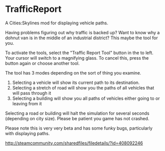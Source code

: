 # TrafficReport
A Cities:Skylines mod for displaying vehicle paths.


Having problems figuring out why traffic is backed up? Want to know why a dohnut van is in the middle of an industrial district? This maybe the tool for you. 

To activate the tools, select the "Traffic Report Tool" button in the to left. Your cursor will switch to a magnifying glass. To cancel this, press the button again or choose another tool. 

The tool has 3 modes depending on the sort of thing you examine. 

1. Selecting a vehicle will show its current path to its destination. 
2. Selecting a stretch of road will show you the paths of all vehicles that will pass through it 
3. Selecting a building will show you all paths of vehicles either going to or leaving from it 

Selecting a road or building will halt the simulation for several seconds (depending on city size). Please be patient you game has not crashed. 

Please note this is very very beta and has some funky bugs, particularly with displaying paths. 

http://steamcommunity.com/sharedfiles/filedetails/?id=408092246
